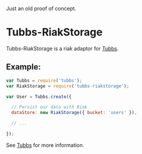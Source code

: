 Just an old proof of concept.


Tubbs-RiakStorage
=================

Tubbs-RiakStorage is a riak adaptor for [Tubbs](https://github.com/dandean/tubbs).

Example:
--------

```js
var Tubbs = require('tubbs');
var RiakStorage = require('tubbs-riakstorage');

var User = Tubbs.create({

  // Persist our data with Riak
  dataStore: new RiakStorage({ bucket: 'users' }),

  // ...

});
```

See [Tubbs](https://github.com/dandean/tubbs) for more information.
